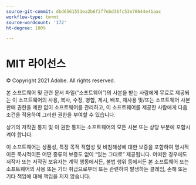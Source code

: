 ```yaml
---
source-git-commit: dbd6561551ea2b6f2f7ebd36fc53e70644e4baac
workflow-type: tm+mt
source-wordcount: '172'
ht-degree: 100%

---
```

# MIT 라이선스

© Copyright 2021 Adobe. All rights reserved.

본 소프트웨어 및 관련 문서 파일(“소프트웨어”)의 사본을 받는 사람에게 무료로 제공되는 이 소프트웨어의 사용, 복사, 수정, 병합, 게시, 배포, 재사용 및/또는 소프트웨어 사본 판매 권한을 제한 없이 소프트웨어를 관리하고, 이 소프트웨어를 제공한 사람에게 다음 조건을 적용하여 그러한 권한을 부여할 수 있습니다.

상기의 저작권 통지 및 이 권한 통지는 소프트웨어의 모든 사본 또는 상당 부분에 포함시켜야 합니다.

이 소프트웨어는 상품성, 특정 목적 적합성 및 비침해성에 대한 보증을 포함하여 명시적이든 묵시적이든 어떤 종류의 보증도 없이 “있는 그대로” 제공됩니다. 어떠한 경우에도 저작자 또는 저작권 보유자는 계약 행동에서든, 불법 행위 등에서든 본 소프트웨어 또는 소프트웨어의 사용 또는 기타 취급으로부터 또는 관련하여 발생하는 클레임, 손해 또는 기타 책임에 대해 책임을 지지 않습니다.
